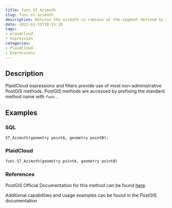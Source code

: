 ```yaml
---
title: func.ST_Azimuth
slug: func-st-azimuth
description: Returns the azimuth in radians of the segment defined by the given point geometries, or NULL if the two points are coincident
date: 2022-01-31T10:15:19
tags:
- plaidcloud
- expression
categories:
- PlaidCloud
- Expressions
---
```



## Description


PlaidCloud expressions and filters provide use of most non-administrative PostGIS methods. PostGIS methods are accessed by prefixing the standard method name with `func.`.



## Examples


### SQL



```
ST_Azimuth(geometry pointA, geometry pointB);
```


### PlaidCloud



```python
func.ST_Azimuth(geometry pointA, geometry pointB)
```


### References


PostGIS Official Documentation for this method can be found [here](https://postgis.net/docs/manual-3.1/ST_Azimuth.html).



Additional capabilities and usage examples can be found in the PostGIS documentation

